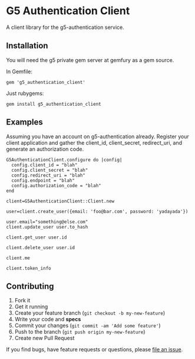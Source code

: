 # G5 Authentication Client #

A client library for the g5-authentication service.

## Installation ##

You will need the g5 private gem server at gemfury as a gem source.

In Gemfile:

    gem 'g5_authentication_client'

Just rubygems:

    gem install g5_authentication_client

## Examples ##

Assuming you have an account on g5-authentication already. Register your client
application and gather the client_id, client_secret, redirect_uri, and generate
an authorization code.

    G5AuthenticationClient.configure do |config|
      config.client_id = "blah"
      config.client_secret = "blah"
      config.redirect_uri = "blah"
      config.endpoint = "blah"
      config.authorization_code = "blah"
    end

    client=G5AuthenticationClient::Client.new

    user=client.create_user({email: 'foo@bar.com', password: 'yadayada'})

    user.email="something@else.com"
    client.update_user user.to_hash

    client.get_user user.id

    client.delete_user user.id

    client.me

    client.token_info

## Contributing

1. Fork it
2. Get it running
3. Create your feature branch (`git checkout -b my-new-feature`)
4. Write your code and **specs**
5. Commit your changes (`git commit -am 'Add some feature'`)
6. Push to the branch (`git push origin my-new-feature`)
7. Create new Pull Request

If you find bugs, have feature requests or questions, please
[file an issue](https://github.com/g5search/g5_authentication_client/issues).
